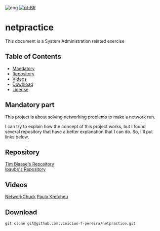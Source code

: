 ![eng](../../../stuff/blob/main/USA-icon.png) [![pt-BR](../../../stuff/blob/main/Brazil-icon.png)](README.pt-BR.md)

# netpractice
This document is a System Administration related exercise

## Table of Contents
- [Mandatory](#mandatory-part)
- [Repository](#repository)
- [Videos](#videos)
- [Download](#download)
- [License](./LICENSE)

## Mandatory part
This project is about solving networking problems to make a network run.

I can try to explain how the concept of this project works, but I found several repository that
have a better explanation that I can do. So, I'll put links below.

## Repository
[Tim Blaase's Repository](https://github.com/tblaase/Net_Practice) \
[lpaube's Repository](https://github.com/lpaube/NetPractice)

## Videos
[NetworkChuck](https://www.youtube.com/watch?v=5WfiTHiU4x8&list=PLIhvC56v63IKrRHh3gvZZBAGvsvOhwrRF)
[Paulo Kretcheu](https://www.youtube.com/watch?v=yLgansF_h1w)

## Download
```ssh
git clone git@github.com:vinicius-f-pereira/netpractice.git
```
